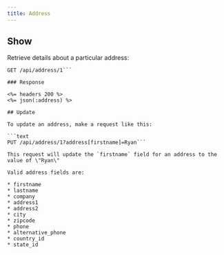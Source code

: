 ```yaml
---
title: Address
---
```


## Show

Retrieve details about a particular address:

```text
GET /api/address/1```

### Response

<%= headers 200 %>
<%= json(:address) %>

## Update

To update an address, make a request like this:

```text
PUT /api/address/1?address[firstname]=Ryan```

This request will update the `firstname` field for an address to the value of \"Ryan\"

Valid address fields are:

* firstname
* lastname
* company
* address1
* address2
* city
* zipcode
* phone
* alternative_phone
* country_id
* state_id

